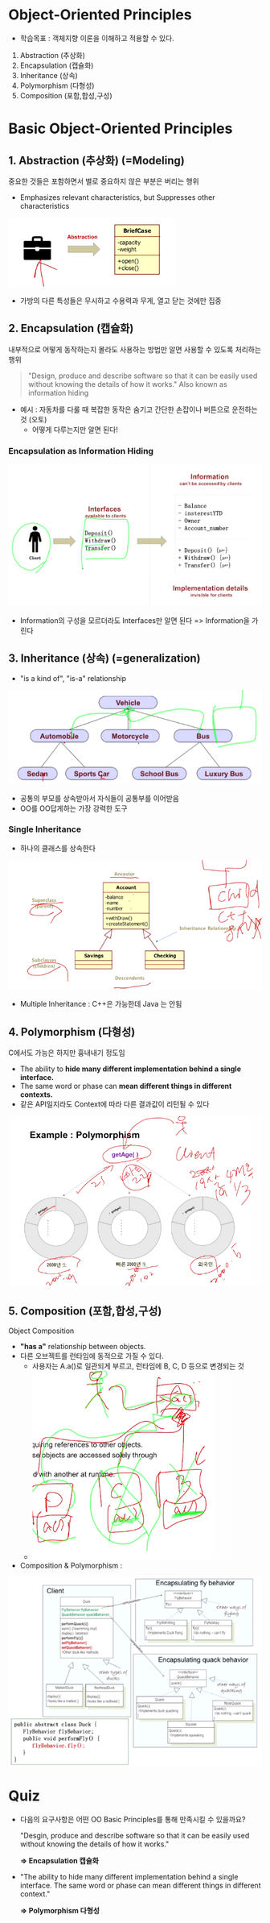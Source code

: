 Object-Oriented Principles
====

- 학습목표 : 객체지향 이론을 이해하고 적용할 수 있다.



1. Abstraction (추상화)
2. Encapsulation (캡슐화)
3. Inheritance (상속)
4. Polymorphism (다형성)
5. Composition (포함,합성,구성)



# Basic Object-Oriented Principles

## 1. Abstraction (추상화) (=Modeling)

중요한 것들은 포함하면서 별로 중요하지 않은 부분은 버리는 행위

- Emphasizes relevant characteristics, but Suppresses other characteristics

![](./images/02_01_Abstraction.png)

- 가방의 다른 특성들은 무시하고 수용력과 무게, 열고 닫는 것에만 집중



## 2. Encapsulation (캡슐화)

내부적으로 어떻게 동작하는지 몰라도 사용하는 방법만 알면 사용할 수 있도록 처리하는 행위

> "Design, produce and describe software so that it can be easily used without knowing the details of how it works."
> Also known as information hiding

- 예시 : 자동차를 다룰 때 복잡한 동작은 숨기고 간단한 손잡이나 버튼으로 운전하는 것 (오토)
  - 어떻게 다루는지만 알면 된다!

### Encapsulation as Information Hiding

![](./images/01_02_Encapsulation_as_Information_Hiding.png)

- Information의 구성을 모르더라도 Interfaces만 알면 된다 => Information을 가린다



## 3. Inheritance (상속) (=generalization)

- "is a kind of", "is-a" relationship

![](./images/01_03_Inheritance.png)



- 공통의 부모를 상속받아서 자식들이 공통부를 이어받음
- OO를 OO답게하는 가장 강력한 도구

### Single Inheritance 

- 하나의 클래스를 상속한다

![](./images/01_03_01_Single_Inheritance.png)

- Multiple Inheritance : C++은 가능한데 Java 는 안됨



## 4. Polymorphism (다형성)

C에서도 가능은 하지만 흉내내기 정도임

- The ability to **hide many different implementation behind a single interface.**
- The same word or phase can **mean different things in different contexts.**
- 같은 API일지라도 Context에 따라 다른 결과값이 리턴될 수 있다

![](./images/01_04_Polymorphism.png)



## 5. Composition (포함,합성,구성)

Object Composition

- **"has a"** relationship between objects.
- 다른 오브젝트를 런타임에 동적으로 가질 수 있다. 
  - 사용자는 A.a()로 일관되게 부르고, 런타임에 B, C, D 등으로 변경되는 것
  - ![](./images/01_05_Composition.png)
- Composition & Polymorphism : 

![](./images/01_05_01_Composition.png)



# Quiz

- 다음의 요구사항은 어떤 OO Basic Principles를 통해 만족시킬 수 있을까요?

  "Desgin, produce and describe software so that it can be easily used without knowing the details of how it works."

  **=> Encapsulation 캡슐화**

- "The ability to hide many different implementation behind a single interface. The same word or phase can mean different things in different context."

  **=> Polymorphism 다형성**



